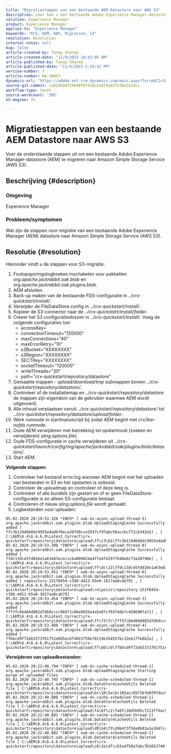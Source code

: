 ```yaml
---
title: "Migratiestappen van een bestaande AEM Datastore naar AWS S3"
description: Leer hoe u een bestaande Adobe Experience Manager-datastore (AEM) kunt migreren naar Amazon Simple Storage Service (AWS S3).
solution: Experience Manager
product: Experience Manager
applies-to: "Experience Manager"
keywords: "KCS, AEM, AWS, Migration, S3"
resolution: Resolution
internal-notes: null
bug: false
article-created-by: Tanay Sharma .
article-created-date: "11/9/2023 10:42:05 AM"
article-published-by: Tanay Sharma .
article-published-date: "11/9/2023 2:24:52 PM"
version-number: 7
article-number: KA-16057
dynamics-url: "https://adobe-ent.crm.dynamics.com/main.aspx?forceUCI=1&pagetype=entityrecord&etn=knowledgearticle&id=baf2009e-ec7e-ee11-8179-6045bd006149"
source-git-commit: cad18594714048f0741dce387da42fe39a2a29cc
workflow-type: tm+mt
source-wordcount: '305'
ht-degree: 2%

---
```


# Migratiestappen van een bestaande AEM Datastore naar AWS S3


Voer de onderstaande stappen uit om een bestaande Adobe Experience Manager-datastore (AEM) te migreren naar Amazon Simple Storage Service (AWS S3).

## Beschrijving {#description}


### Omgeving

Experience Manager



### Probleem/symptomen

Wat zijn de stappen voor migratie van een bestaande Adobe Experience Manager (AEM) datastore naar Amazon Simple Storage Service (AWS S3).


## Resolutie {#resolution}


Hieronder vindt u de stappen voor S3-migratie:

1. Foutopsporingslogboeken inschakelen voor pakketten *org.apache.jackrabbit.oak.blob* en *org.apache.jackrabbit.oak.plugins.blob*.
2. AEM afsluiten.
3. Back-up maken van de bestaande FDS-configuratie in *../crx-quickstart/install/*.
4. Verwijder de FileDataStore.config in *../crx-quickstart/install/*.
5. Kopieer de S3-connector naar de *../crx-quickstart/install/folder*.
6. Creeer het S3 configuratiedossier in *../crx-quickstart/install/*. Voeg de volgende configuraties toe: 
   - accessKey=
   - connectionTimeout=&quot;120000&quot;
   - maxConnections=&quot;40&quot;
   - maxErrorRetry=&quot;10&quot;
   - s3Bucket=&quot;XXXXXXXX&quot;
   - s3Region=&quot;XXXXXXXX&quot;
   - SECTKey=&quot;XXXXXXXX&quot;
   - socketTimeout=&quot;120000&quot;
   - writeThreads=&quot;30&quot;
   - path=&quot;crx-quickstart/repository/datastore&quot;
7. Gemaakte mappen - *upload/download/tmp* submappen binnen *../crx-quickstart/repository/datastore/*.
8. Controleer of de installatiemap en *../crx-quickstart/repository/datastore* de mappen zijn eigendom van de gebruiker waarmee AEM wordt uitgevoerd.
9. Alle inhoud verplaatsen vanuit .*./crx-quickstart/repository/datastore/* tot *../crx-quickstart/repository/datastore/upload/folder*.
10. Werk runmode in startmanuscript bij zodat AEM begint met *crx3tar-nofds* runmode.
11. Oude AEM verwijderen met betrekking tot opstartmodi (zoeken en verwijderen) *sling.options.file*)
12. Oude FDS-configuratie in cache verwijderen uit *../crx-quickstart/launch/config/org/apache/jackrabbit/oak/plugins/blob/datastore/*.
13. Start AEM.


<b>Volgende stappen:</b>

1. Controleer het bestand error.log wanneer AEM begint met het uploaden van bestanden in S3 en het opstarten is voltooid.
2. Controleer de uploadmap en controleer of deze leeg is.
3. Controleer of alle bundels zijn gestart en of er geen FileDataStore-configuratie is en alleen S3-configuratie bestaat.
4. Controleren of nieuw *sling.options.file* wordt gemaakt.
5. Logbestanden voor uploaden:





```
05.02.2020 20:19:53.326 *INFO* [ oak-ds-async-upload-thread-5]  org.apache.jackrabbit.oak.plugins.blob.UploadStagingCache Successfully added [ ffc3b119d6b8dc9955edadbf0eca207d9cce2937cf97abc50accbc7f2cb342e5] , [ C:\AEM\6.4\6.4.6.0\Latest_Correct\crx-quickstart\repository\datastore\upload\ff\c3\b1\ffc3b119d6b8dc9955edadbf0eca207d9cce2937cf97abc50accbc7f2cb342e5] 
05.02.2020 20:19:53.398 *INFO* [ oak-ds-async-upload-thread-8]  org.apache.jackrabbit.oak.plugins.blob.UploadStagingCache Successfully added [ ffdc13dce5fd816e1a63e83ecec1cba009024a4f7e4f4297f648e8cf3a28f98b] , [ C:\AEM\6.4\6.4.6.0\Latest_Correct\crx-quickstart\repository\datastore\upload\ff\dc\13\ffdc13dce5fd816e1a63e83ecec1cba009024a4f7e4f4297f648e8cf3a28f98b] 
05.02.2020 20:19:53.451 *INFO* [ oak-ds-async-upload-thread-6]  org.apache.jackrabbit.oak.plugins.blob.UploadStagingCache Successfully added [ repository-151f8454-c398-4d12-b5e8-1617aa8cab79] , [ C:\AEM\6.4\6.4.6.0\Latest_Correct\crx-quickstart\repository\datastore\upload\re\po\si\repository-151f8454-c398-4d12-b5e8-1617aa8cab79] 
05.02.2020 20:19:53.454 *INFO* [ oak-ds-async-upload-thread-3]  org.apache.jackrabbit.oak.plugins.blob.UploadStagingCache Successfully added [ fff3fcbb484d002d7db9cccc96971c06e8926a4a5e07cf93f4db7c450690fa71] , [ C:\AEM\6.4\6.4.6.0\Latest_Correct\crx-quickstart\repository\datastore\upload\ff\f3\fc\fff3fcbb484d002d7db9cccc96971c06e8926a4a5e07cf93f4db7c450690fa71] 
05.02.2020 20:19:53.488 *INFO* [ oak-ds-async-upload-thread-4]  org.apache.jackrabbit.oak.plugins.blob.UploadStagingCache Successfully added [ ffbbcd9f72eb5373761751e8d5ecbf4022f58e70119e354557bc32eb17fe6b2a] , [ C:\AEM\6.4\6.4.6.0\Latest_Correct\crx-quickstart\repository\datastore\upload\ff\bb\cd\ffbbcd9f72eb5373761751e8d5ecbf4022f58e70119e354557bc32eb17fe6b2a]
```


<b>Verwijderen van uploadbestanden:</b>




```
05.02.2020 20:22:40.794 *INFO* [ oak-ds-cache-scheduled-thread-1]  org.apache.jackrabbit.oak.plugins.blob.UploadStagingCache Starting purge of uploaded files
05.02.2020 20:22:40.795 *INFO* [ oak-ds-cache-scheduled-thread-1]  org.apache.jackrabbit.oak.plugins.blob.DataStoreCacheUtils Deleted file [ C:\AEM\6.4\6.4.6.0\Latest_Correct\crx-quickstart\repository\datastore\upload\bc\18\5a\bc185acc8571b7e0f97dac92b0285fe248004909c3d8264e03cfb2a8101bada6] 
05.02.2020 20:22:40.800 *INFO* [ oak-ds-cache-scheduled-thread-1]  org.apache.jackrabbit.oak.plugins.blob.DataStoreCacheUtils Deleted file [ C:\AEM\6.4\6.4.6.0\Latest_Correct\crx-quickstart\repository\datastore\upload\fa\6f\c1\fa6fc18d5b95cf213ff5ac5d9eb0fed7c61310ac2c373ca2cbf187844bf39c24] 
05.02.2020 20:22:40.801 *INFO* [ oak-ds-cache-scheduled-thread-1]  org.apache.jackrabbit.oak.plugins.blob.DataStoreCacheUtils Deleted file [ C:\AEM\6.4\6.4.6.0\Latest_Correct\crx-quickstart\repository\datastore\upload\d9\b4\f3\d9b4f3f58a9b83a1e1647cc23b77d672836171afdccbbbd8726f480b741a4c2e] 
05.02.2020 20:22:40.802 *INFO* [ oak-ds-cache-scheduled-thread-1]  org.apache.jackrabbit.oak.plugins.blob.DataStoreCacheUtils Deleted file [ C:\AEM\6.4\6.4.6.0\Latest_Correct\crx-quickstart\repository\datastore\upload\c6\3a\df\c63adf50a7ebc7b1652740fb8be9b72f5b76d22477f0d411becab2f8eeceb70b]
```

